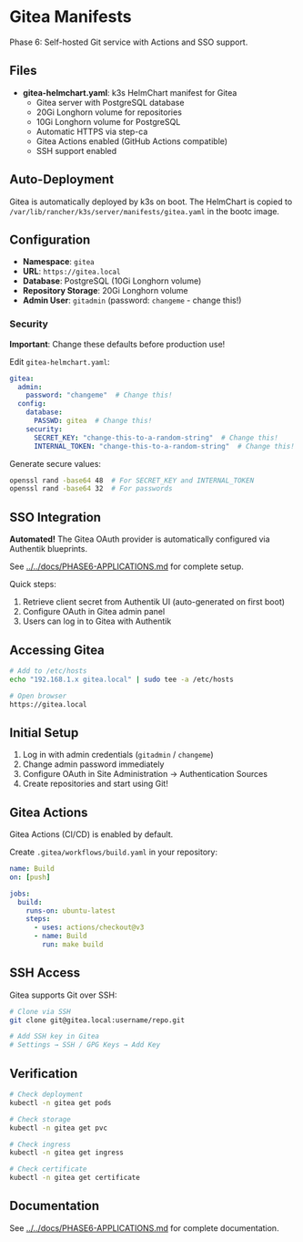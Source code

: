 # Gitea Manifests

Phase 6: Self-hosted Git service with Actions and SSO support.

## Files

- **gitea-helmchart.yaml**: k3s HelmChart manifest for Gitea
  - Gitea server with PostgreSQL database
  - 20Gi Longhorn volume for repositories
  - 10Gi Longhorn volume for PostgreSQL
  - Automatic HTTPS via step-ca
  - Gitea Actions enabled (GitHub Actions compatible)
  - SSH support enabled

## Auto-Deployment

Gitea is automatically deployed by k3s on boot. The HelmChart is copied to `/var/lib/rancher/k3s/server/manifests/gitea.yaml` in the bootc image.

## Configuration

- **Namespace**: `gitea`
- **URL**: `https://gitea.local`
- **Database**: PostgreSQL (10Gi Longhorn volume)
- **Repository Storage**: 20Gi Longhorn volume
- **Admin User**: `gitadmin` (password: `changeme` - change this!)

### Security

**Important**: Change these defaults before production use!

Edit `gitea-helmchart.yaml`:
```yaml
gitea:
  admin:
    password: "changeme"  # Change this!
  config:
    database:
      PASSWD: gitea  # Change this!
    security:
      SECRET_KEY: "change-this-to-a-random-string"  # Change this!
      INTERNAL_TOKEN: "change-this-to-a-random-string"  # Change this!
```

Generate secure values:
```bash
openssl rand -base64 48  # For SECRET_KEY and INTERNAL_TOKEN
openssl rand -base64 32  # For passwords
```

## SSO Integration

**Automated!** The Gitea OAuth provider is automatically configured via Authentik blueprints.

See [../../docs/PHASE6-APPLICATIONS.md](../../docs/PHASE6-APPLICATIONS.md#gitea-configuration) for complete setup.

Quick steps:
1. Retrieve client secret from Authentik UI (auto-generated on first boot)
2. Configure OAuth in Gitea admin panel
3. Users can log in to Gitea with Authentik

## Accessing Gitea

```bash
# Add to /etc/hosts
echo "192.168.1.x gitea.local" | sudo tee -a /etc/hosts

# Open browser
https://gitea.local
```

## Initial Setup

1. Log in with admin credentials (`gitadmin` / `changeme`)
2. Change admin password immediately
3. Configure OAuth in Site Administration → Authentication Sources
4. Create repositories and start using Git!

## Gitea Actions

Gitea Actions (CI/CD) is enabled by default.

Create `.gitea/workflows/build.yaml` in your repository:
```yaml
name: Build
on: [push]

jobs:
  build:
    runs-on: ubuntu-latest
    steps:
      - uses: actions/checkout@v3
      - name: Build
        run: make build
```

## SSH Access

Gitea supports Git over SSH:

```bash
# Clone via SSH
git clone git@gitea.local:username/repo.git

# Add SSH key in Gitea
# Settings → SSH / GPG Keys → Add Key
```

## Verification

```bash
# Check deployment
kubectl -n gitea get pods

# Check storage
kubectl -n gitea get pvc

# Check ingress
kubectl -n gitea get ingress

# Check certificate
kubectl -n gitea get certificate
```

## Documentation

See [../../docs/PHASE6-APPLICATIONS.md](../../docs/PHASE6-APPLICATIONS.md) for complete documentation.
